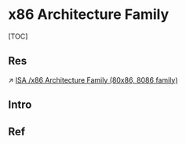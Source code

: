 
# x86 Architecture Family

[TOC]



## Res
↗ [ISA /x86 Architecture Family (80x86, 8086 family)](../../../../🧬%20Computer%20System/Computer%20Architecture/Instruction%20Set%20Architecture%20(ISA)/CISC/x86%20Architecture%20Family%20(80x86,%208086%20family)/x86%20Architecture%20Family%20(80x86,%208086%20family).md)



## Intro


## Ref

